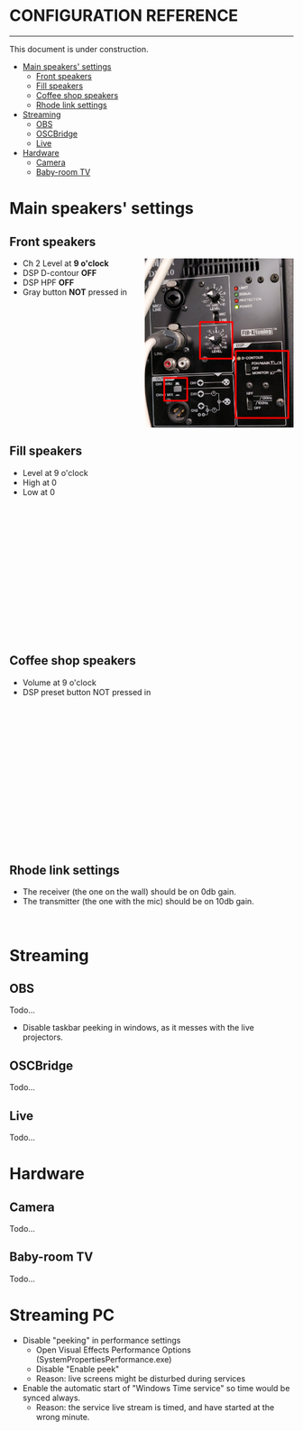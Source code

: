 <h1>CONFIGURATION REFERENCE</h1>
<hr>

This document is under construction.

<!-- TOC -->
* [Main speakers' settings](#main-speakers-settings)
  * [Front speakers](#front-speakers)
  * [Fill speakers](#fill-speakers)
  * [Coffee shop speakers](#coffee-shop-speakers)
  * [Rhode link settings](#rhode-link-settings)
* [Streaming](#streaming)
  * [OBS](#obs)
  * [OSCBridge](#oscbridge)
  * [Live](#live)
* [Hardware](#hardware)
  * [Camera](#camera)
  * [Baby-room TV](#baby-room-tv)
<!-- TOC -->

<div style="page-break-after: always;"></div>

# Main speakers' settings

## Front speakers

<img alt="" src="assets/reset/mains.png" align="right" style="float:right" height="300">

* Ch 2 Level at **9 o'clock**
* DSP D-contour **OFF**
* DSP HPF **OFF**
* Gray button **NOT** pressed in

<br clear="both" style="clear:both"/>

## Fill speakers

<img alt="" src="assets/reset/fills.png" align="right" style="float:right"  height="300"/>

* Level at 9 o'clock
* High at 0
* Low at 0

<br clear="right" style="clear:right">


<div style="page-break-after: always;"></div>

## Coffee shop speakers

<img alt="" src="assets/reset/coffeshop.png"  align="right" style="float:right" height="300"/>


* Volume at 9 o'clock
* DSP preset button NOT pressed in

<br clear="both" style="clear:both"/>

## Rhode link settings


* The receiver (the one on the wall) should be on 0db gain.
* The transmitter (the one with the mic) should be on 10db gain.

<img alt="" src="assets/reset/rhodelink.png" height="200">

# Streaming
## OBS
Todo...
 * Disable taskbar peeking in windows, as it messes with the live projectors.

## OSCBridge
Todo...
## Live
Todo...

# Hardware
## Camera
Todo...
## Baby-room TV
Todo...

# Streaming PC
 * Disable "peeking" in performance settings
   * Open Visual Effects Performance Options (SystemPropertiesPerformance.exe)
   * Disable "Enable peek"
   * Reason: live screens might be disturbed during services
 * Enable the automatic start of "Windows Time service" so time would be synced always.
   * Reason: the service live stream is timed, and have started at the wrong minute.

